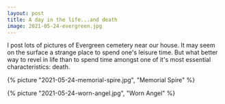 ```yaml
---
layout: post
title: A day in the life...and death
image: 2021-05-24-evergreen.jpg
---
```


I post lots of pictures of Evergreen cemetery near our house. It may seem on the surface a strange place to 
spend one's leisure time. But what better way to revel in life than to spend time amongst one of it's 
most essential characteristics: death.   

<!--more-->

{% picture "2021-05-24-memorial-spire.jpg", "Memorial Spire" %}

{% picture "2021-05-24-worn-angel.jpg", "Worn Angel" %}


